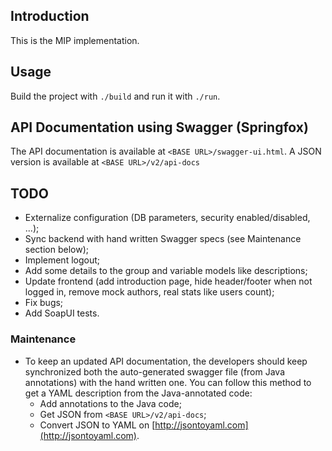 ## Introduction

This is the MIP implementation.

## Usage

Build the project with `./build` and run it with `./run`.

## API Documentation using Swagger (Springfox)

The API documentation is available at `<BASE URL>/swagger-ui.html`. A JSON version is available at `<BASE URL>/v2/api-docs`

## TODO

* Externalize configuration (DB parameters, security enabled/disabled, ...);
* Sync backend with hand written Swagger specs (see Maintenance section below);
* Implement logout;
* Add some details to the group and variable models like descriptions;
* Update frontend (add introduction page, hide header/footer when not logged in, remove mock authors, real stats like users count);
* Fix bugs;
* Add SoapUI tests.

### Maintenance

* To keep an updated API documentation, the developers should keep synchronized both the auto-generated swagger file (from Java annotations) with the hand written one. You can follow this method to get a YAML description from the Java-annotated code:
  * Add annotations to the Java code;
  * Get JSON from `<BASE URL>/v2/api-docs`;
  * Convert JSON to YAML on [http://jsontoyaml.com](http://jsontoyaml.com).
  
